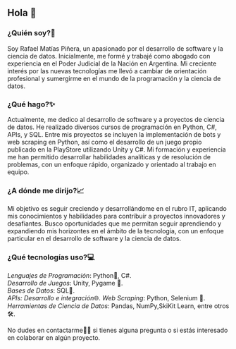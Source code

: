 ## Hola 👋

### ¿Quién soy?📧
Soy Rafael Matías Piñera, un apasionado por el desarrollo de software y la ciencia de datos. Inicialmente, me formé y trabajé como abogado con experiencia en el Poder Judicial de la Nación en Argentina. Mi creciente interés por las nuevas tecnologías me llevó a cambiar de orientación profesional y sumergirme en el mundo de la programación y la ciencia de datos.  
  
### ¿Qué hago?✨  
Actualmente, me dedico al desarrollo de software y a proyectos de ciencia de datos. He realizado diversos cursos de programación en Python, C#, APIs, y SQL. Entre mis proyectos se incluyen la implementación de bots y web scraping en Python, así como el desarrollo de un juego propio publicado en la PlayStore utilizando Unity y C#. Mi formación y experiencia me han permitido desarrollar habilidades analíticas y de resolución de problemas, con un enfoque rápido, organizado y orientado al trabajo en equipo.

### ¿A dónde me dirijo?📈
Mi objetivo es seguir creciendo y desarrollándome en el rubro IT, aplicando mis conocimientos y habilidades para contribuir a proyectos innovadores y desafiantes. Busco oportunidades que me permitan seguir aprendiendo y expandiendo mis horizontes en el ámbito de la tecnología, con un enfoque particular en el desarrollo de software y la ciencia de datos.  
  
### ¿Qué tecnologías uso?💻  
*Lenguajes de Programación*: Python🐍, C#.      
*Desarrollo de Juegos*: Unity, Pygame 📨.  
*Bases de Datos*: SQL💾.  
*APIs: Desarrollo e integración*🌐. 
*Web Scraping*: Python, Selenium 📅.  
*Herramientas de Ciencia de Datos*: Pandas, NumPy,SkiKit Learn, entre otros 🛠.  

No dudes en contactarme📱🤝 si tienes alguna pregunta o si estás interesado en colaborar en algún proyecto.
